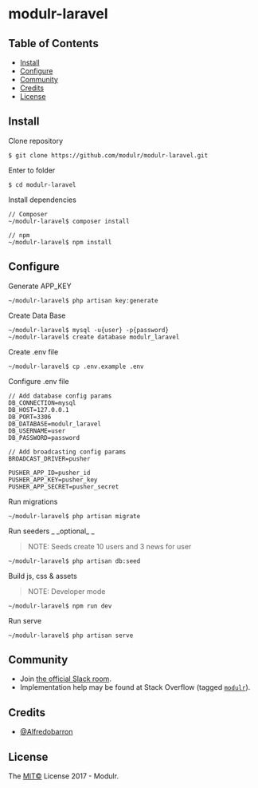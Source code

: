 # modulr-laravel

## Table of Contents

* [Install](#install)
* [Configure](#configure)
* [Community](#community)
* [Credits](#credits)
* [License](#license)

## Install

Clone repository

```
$ git clone https://github.com/modulr/modulr-laravel.git
```

Enter to folder

```
$ cd modulr-laravel
```

Install dependencies

```
// Composer
~/modulr-laravel$ composer install

// npm
~/modulr-laravel$ npm install
```

##

## Configure

Generate APP\_KEY

```
~/modulr-laravel$ php artisan key:generate
```

Create Data Base

```
~/modulr-laravel$ mysql -u{user} -p{password}
~/modulr-laravel$ create database modulr_laravel
```

Create .env file

```
~/modulr-laravel$ cp .env.example .env
```

Configure .env file

```
// Add database config params
DB_CONNECTION=mysql
DB_HOST=127.0.0.1
DB_PORT=3306
DB_DATABASE=modulr_laravel
DB_USERNAME=user
DB_PASSWORD=password

// Add broadcasting config params
BROADCAST_DRIVER=pusher

PUSHER_APP_ID=pusher_id
PUSHER_APP_KEY=pusher_key
PUSHER_APP_SECRET=pusher_secret
```

Run migrations

```
~/modulr-laravel$ php artisan migrate
```

Run seeders _ \_optional_ \_

> NOTE: Seeds create 10 users and 3 news for user

```
~/modulr-laravel$ php artisan db:seed
```

Build js, css & assets

> NOTE: Developer mode

```
~/modulr-laravel$ npm run dev
```

Run serve

```
~/modulr-laravel$ php artisan serve
```

##

## Community

* Join [the official Slack room](https://modulr.slack.com/).
* Implementation help may be found at Stack Overflow \(tagged [`modulr`](http://stackoverflow.com/questions/tagged/modulr)\).

## Credits

* [@Alfredobarron](https://github.com/alfredobarron)

## License

The [MIT©](https://github.com/modulr/modulr/blob/master/LICENSE) License 2017 - Modulr.

